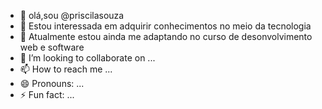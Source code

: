- 👋 olá,sou @priscilasouza
- 👀 Estou interessada em adquirir conhecimentos no meio da tecnologia
- 🌱 Atualmente estou ainda me adaptando no curso de desonvolvimento web e software
- 💞️ I’m looking to collaborate on ...
- 📫 How to reach me ...
- 😄 Pronouns: ...
- ⚡ Fun fact: ...

<!---
prisouz/prisouz is a ✨ special ✨ repository because its `README.md` (this file) appears on your GitHub profile.
You can click the Preview link to take a look at your changes.
--->
